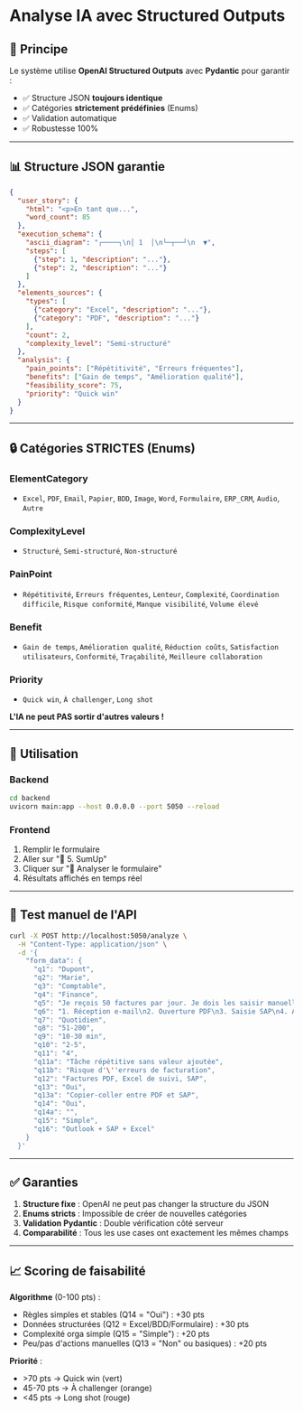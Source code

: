 # Analyse IA avec Structured Outputs

## 🎯 Principe

Le système utilise **OpenAI Structured Outputs** avec **Pydantic** pour garantir :
- ✅ Structure JSON **toujours identique**
- ✅ Catégories **strictement prédéfinies** (Enums)
- ✅ Validation automatique
- ✅ Robustesse 100%

---

## 📊 Structure JSON garantie

```json
{
  "user_story": {
    "html": "<p>En tant que...",
    "word_count": 85
  },
  "execution_schema": {
    "ascii_diagram": "┌────┐\n│ 1  │\n└─┬──┘\n  ▼",
    "steps": [
      {"step": 1, "description": "..."},
      {"step": 2, "description": "..."}
    ]
  },
  "elements_sources": {
    "types": [
      {"category": "Excel", "description": "..."},
      {"category": "PDF", "description": "..."}
    ],
    "count": 2,
    "complexity_level": "Semi-structuré"
  },
  "analysis": {
    "pain_points": ["Répétitivité", "Erreurs fréquentes"],
    "benefits": ["Gain de temps", "Amélioration qualité"],
    "feasibility_score": 75,
    "priority": "Quick win"
  }
}
```

---

## 🔒 Catégories STRICTES (Enums)

### ElementCategory
- `Excel`, `PDF`, `Email`, `Papier`, `BDD`, `Image`, `Word`, `Formulaire`, `ERP_CRM`, `Audio`, `Autre`

### ComplexityLevel
- `Structuré`, `Semi-structuré`, `Non-structuré`

### PainPoint
- `Répétitivité`, `Erreurs fréquentes`, `Lenteur`, `Complexité`, `Coordination difficile`, `Risque conformité`, `Manque visibilité`, `Volume élevé`

### Benefit
- `Gain de temps`, `Amélioration qualité`, `Réduction coûts`, `Satisfaction utilisateurs`, `Conformité`, `Traçabilité`, `Meilleure collaboration`

### Priority
- `Quick win`, `À challenger`, `Long shot`

**L'IA ne peut PAS sortir d'autres valeurs !**

---

## 🚀 Utilisation

### Backend
```bash
cd backend
uvicorn main:app --host 0.0.0.0 --port 5050 --reload
```

### Frontend
1. Remplir le formulaire
2. Aller sur "👀 5. SumUp"
3. Cliquer sur "🤖 Analyser le formulaire"
4. Résultats affichés en temps réel

---

## 🧪 Test manuel de l'API

```bash
curl -X POST http://localhost:5050/analyze \
  -H "Content-Type: application/json" \
  -d '{
    "form_data": {
      "q1": "Dupont",
      "q2": "Marie",
      "q3": "Comptable",
      "q4": "Finance",
      "q5": "Je reçois 50 factures par jour. Je dois les saisir manuellement dans SAP. C'\''est long et source d'\''erreurs.",
      "q6": "1. Réception e-mail\n2. Ouverture PDF\n3. Saisie SAP\n4. Archivage",
      "q7": "Quotidien",
      "q8": "51-200",
      "q9": "10-30 min",
      "q10": "2-5",
      "q11": "4",
      "q11a": "Tâche répétitive sans valeur ajoutée",
      "q11b": "Risque d'\''erreurs de facturation",
      "q12": "Factures PDF, Excel de suivi, SAP",
      "q13": "Oui",
      "q13a": "Copier-coller entre PDF et SAP",
      "q14": "Oui",
      "q14a": "",
      "q15": "Simple",
      "q16": "Outlook + SAP + Excel"
    }
  }'
```

---

## ✅ Garanties

1. **Structure fixe** : OpenAI ne peut pas changer la structure du JSON
2. **Enums stricts** : Impossible de créer de nouvelles catégories
3. **Validation Pydantic** : Double vérification côté serveur
4. **Comparabilité** : Tous les use cases ont exactement les mêmes champs

---

## 📈 Scoring de faisabilité

**Algorithme** (0-100 pts) :
- Règles simples et stables (Q14 = "Oui") : +30 pts
- Données structurées (Q12 = Excel/BDD/Formulaire) : +30 pts
- Complexité orga simple (Q15 = "Simple") : +20 pts
- Peu/pas d'actions manuelles (Q13 = "Non" ou basiques) : +20 pts

**Priorité** :
- \>70 pts → Quick win (vert)
- 45-70 pts → À challenger (orange)
- <45 pts → Long shot (rouge)

